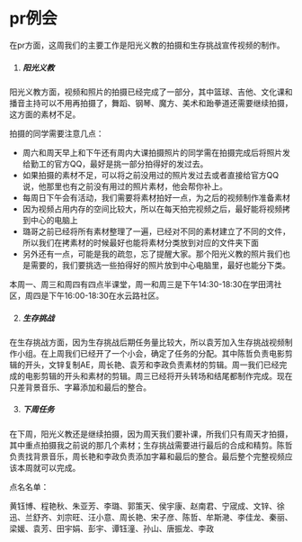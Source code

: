 #                                   pr例会

在pr方面，这周我们的主要工作是阳光义教的拍摄和生存挑战宣传视频的制作。

1. ##### 阳光义教

阳光义教方面，视频和照片的拍摄已经完成了一部分，其中篮球、吉他、文化课和播音主持可以不用再拍摄了，舞蹈、钢琴、魔方、美术和跆拳道还需要继续拍摄，这方面的素材不足。

拍摄的同学需要注意几点：

- 周六和周天早上和下午还有周内大课拍摄照片的同学需在拍摄完成后将照片发给勤工的官方QQ，最好是挑一部分拍得好的发过去。
- 如果拍摄的素材不足，可以将之前没用过的照片发过去或者直接给官方QQ说，他那里也有之前没有用过的照片素材，他会帮你补上。
- 每周日下午会有活动，我们需要将素材拍好一点，为之后的视频制作准备素材
- 因为视频占用内存的空间比较大，所以在每天拍完视频之后，最好能将视频拷到中心的电脑上
- 璐哥之前已经将所有素材整理了一遍，已经对不同的素材建立了不同的文件，所以我们在拷素材的时候最好也能将素材分类放到对应的文件夹下面
- 另外还有一点，可能是我的疏忽，忘了提醒大家。那个阳光义教的照片我们也是需要的，我们要挑选一些拍得好的照片放到中心电脑里，最好也能分下类。

本周一、周三和周四有四点半课堂，周一和周三是下午14:30-18:30在学田湾社区，周四是下午16:00-18:30在水云路社区。

2. ##### 生存挑战

在生存挑战方面，因为生存挑战后期任务量比较大，所以袁芳加入生存挑战视频制作小组。在上周我们已经开了一个小会，确定了任务的分配。其中陈哲负责电影剪辑的开头，文锌复制AE，周长艳、袁芳和李政负责素材的剪辑。周一我们已经完成的电影剪辑的开头和素材的剪辑。周三已经将开头转场和结尾都制作完成。现在只差背景音乐、字幕添加和最后的整合。

3. ##### 下周任务

在下周，阳光义教还是继续拍摄，因为周天我们要补课，所我们只有周天才拍摄，其中重点拍摄我之前说的那几个素材；生存挑战需要进行最后的合成和精剪。陈哲负责找背景音乐，周长艳和李政负责添加字幕和最后的整合。最后整个完整视频应该本周就可以完成。



点名名单：

黄钰博、程艳秋、朱亚芳、李璐、郭策天、侯宇康、赵南君、宁宬成、文锌、徐迅、兰舒齐、刘宗旺、汪小意、周长艳、宋子彦、陈哲、牟斯滟、李佳龙、秦丽、梁媛、袁芳、田宇娟、彭宇、谭钰潼、孙山、唐振龙、李政